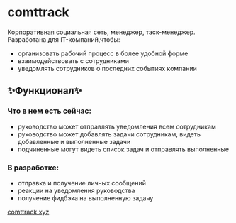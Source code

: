 # comttrack
Корпоративная социальная сеть, менеджер, таск-менеджер.
Разработана для IT-компаний,чтобы:

* организовать рабочий процесс в более удобной форме
* взаимодействовать с сотрудниками
* уведомлять сотрудников о последних событиях компании

## ✨Функционал✨
### Что в нем есть сейчас:
* руководство может отправлять уведомления всем сотрудникам
* руководство может добавлять задачи сотрудникам, видеть добавленные и выполненные задачи
* подчиненные могут видеть список задач и отправлять выполненные

### В разработке:
* отправка и получение личных сообщений
* реакции на уведомления руководства
* получение фидбэка на выполненную задачу

[comttrack.xyz](http://comttrack.xyz/)